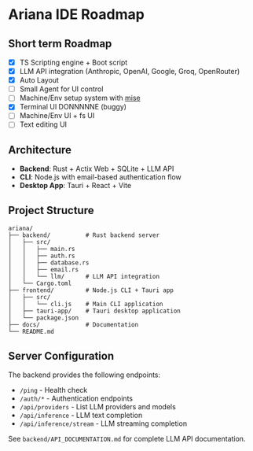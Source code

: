 # Ariana IDE Roadmap

## Short term Roadmap

- [x] TS Scripting engine + Boot script
- [x] LLM API integration (Anthropic, OpenAI, Google, Groq, OpenRouter)
- [x] Auto Layout
- [ ] Small Agent for UI control
- [ ] Machine/Env setup system with [mise](https://mise.jdx.dev/getting-started.html)
- [x] Terminal UI DONNNNNE (buggy)
- [ ] Machine/Env UI + fs UI
- [ ] Text editing UI

## Architecture

- **Backend**: Rust + Actix Web + SQLite + LLM API
- **CLI**: Node.js with email-based authentication flow
- **Desktop App**: Tauri + React + Vite

## Project Structure

```
ariana/
├── backend/          # Rust backend server
│   ├── src/
│   │   ├── main.rs
│   │   ├── auth.rs
│   │   ├── database.rs
│   │   ├── email.rs
│   │   └── llm/      # LLM API integration
│   └── Cargo.toml
├── frontend/         # Node.js CLI + Tauri app
│   ├── src/
│   │   └── cli.js    # Main CLI application
│   ├── tauri-app/    # Tauri desktop application
│   └── package.json
├── docs/             # Documentation
└── README.md
```

## Server Configuration

The backend provides the following endpoints:
- `/ping` - Health check
- `/auth/*` - Authentication endpoints
- `/api/providers` - List LLM providers and models
- `/api/inference` - LLM text completion
- `/api/inference/stream` - LLM streaming completion

See `backend/API_DOCUMENTATION.md` for complete LLM API documentation.